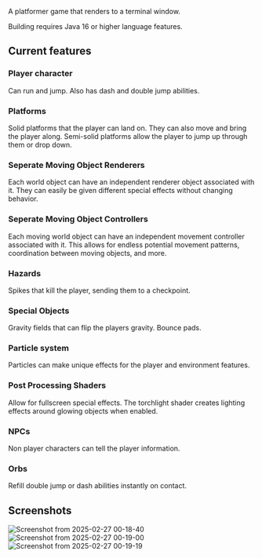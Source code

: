A platformer game that renders to a terminal window.

Building requires Java 16 or higher language features.
## Current features
### Player character
Can run and jump.
Also has dash and double jump abilities.
### Platforms
Solid platforms that the player can land on. They can also move and bring the player along.
Semi-solid platforms allow the player to jump up through them or drop down.
### Seperate Moving Object Renderers
Each world object can have an independent renderer object associated with it. They can easily be given different special effects without changing behavior.
### Seperate Moving Object Controllers
Each moving world object can have an independent movement controller associated with it. This allows for endless potential movement patterns, coordination between moving objects, and more.
### Hazards
Spikes that kill the player, sending them to a checkpoint.
### Special Objects
Gravity fields that can flip the players gravity.
Bounce pads.
### Particle system
Particles can make unique effects for the player and environment features.
### Post Processing Shaders
Allow for fullscreen special effects.
The torchlight shader creates lighting effects around glowing objects when enabled.
### NPCs
Non player characters can tell the player information.
### Orbs
Refill double jump or dash abilities instantly on contact.
## Screenshots
![Screenshot from 2025-02-27 00-18-40](https://github.com/user-attachments/assets/1e909878-02de-4745-8da5-5eee576fc6eb)
![Screenshot from 2025-02-27 00-19-00](https://github.com/user-attachments/assets/409c6a4f-9b44-4fc9-8f07-722831bb81f5)
![Screenshot from 2025-02-27 00-19-19](https://github.com/user-attachments/assets/7e59963d-4f2d-4786-bc80-64a80600416d)
